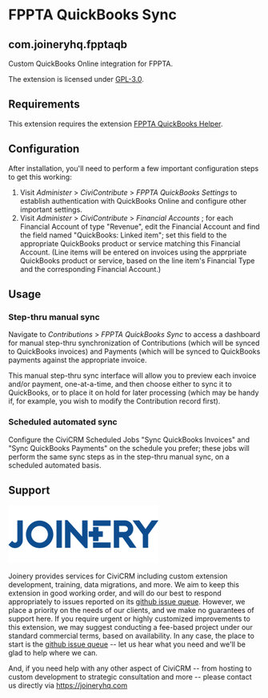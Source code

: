 # FPPTA QuickBooks Sync
## com.joineryhq.fpptaqb

Custom QuickBooks Online integration for FPPTA.

The extension is licensed under [GPL-3.0](LICENSE.txt).

## Requirements
This extension requires the extension [FPPTA QuickBooks Helper](https://github.com/JoineryHQ/com.joineryhq.fpptaqbhelper).

## Configuration
After installation, you'll need to perform a few important configuration steps
to get this working:

1. Visit _Administer_ > _CiviContribute_ > _FPPTA QuickBooks Settings_ to 
   establish authentication with QuickBooks Online and configure other important
   settings.
2. Visit _Administer_ > _CiviContribute_ > _Financial Accounts_ ; for each
   Financial Account of type "Revenue", edit the Financial Account and find the
   field named "QuickBooks: Linked item"; set this field to the appropriate
   QuickBooks product or service matching this Financial Account. (Line items
   will be entered on invoices using the apprpriate QuickBooks product or service,
   based on the line item's Financial Type and the corresponding Financial Account.)

## Usage

### Step-thru manual sync

Navigate to _Contributions_ > _FPPTA QuickBooks Sync_ to access a dashboard for
manual step-thru synchronization of Contributions (which will be synced to 
QuickBooks invoices) and Payments (which will be synced to QuickBooks payments 
against the appropriate invoice.

This manual step-thru sync interface will allow you to preview each invoice 
and/or payment, one-at-a-time, and then choose either to sync it to QuickBooks, 
or to place it on hold for later processing (which may be handy if, for example, 
you wish to modify the Contribution record first).

### Scheduled automated sync
Configure the CiviCRM Scheduled Jobs "Sync QuickBooks Invoices" and "Sync 
QuickBooks Payments" on the schedule you prefer; these jobs will perform the 
same sync steps as in the step-thru manual sync, on a scheduled automated basis.


## Support
![screenshot](/images/joinery-logo.png)

Joinery provides services for CiviCRM including custom extension development,
training, data migrations, and more. We aim to keep this extension in good
working order, and will do our best to respond appropriately to issues reported
on its [github issue queue](https://github.com/JoineryHQ/com.joineryhq.fpptaqb/issues).
However, we place a priority on the needs of our clients, and we make no
guarantees of support here. If you require urgent or highly customized
improvements to this extension, we may suggest conducting a fee-based project
under our standard commercial terms, based on availability.  In any case, the
place to start is the [github issue queue](https://github.com/JoineryHQ/com.joineryhq.fpptaqb/issues) --
let us hear what you need and we'll be glad to help where we can.

And, if you need help with any other aspect of CiviCRM -- from hosting to custom
development to strategic consultation and more -- please contact us directly via
https://joineryhq.com
